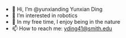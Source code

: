- 👋 Hi, I’m @yunxianding Yunxian Ding
- 👀 I’m interested in robotics
- 💞️ In my free time, I enjoy being in the nature
- 📫 How to reach me: yding41@smith.edu

<!---
yunxianding/yunxianding is a ✨ special ✨ repository because its `README.md` (this file) appears on your GitHub profile.
You can click the Preview link to take a look at your changes.
--->
